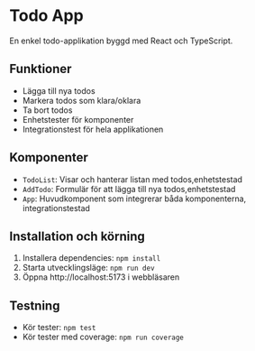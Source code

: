 # Todo App

En enkel todo-applikation byggd med React och TypeScript.

## Funktioner

- Lägga till nya todos
- Markera todos som klara/oklara
- Ta bort todos
- Enhetstester för komponenter
- Integrationstest för hela applikationen

## Komponenter

- `TodoList`: Visar och hanterar listan med todos,enhetstestad
- `AddTodo`: Formulär för att lägga till nya todos,enhetstestad
- `App`: Huvudkomponent som integrerar båda komponenterna, integrationstestad

## Installation och körning

1. Installera dependencies: `npm install`
2. Starta utvecklingsläge: `npm run dev`
3. Öppna http://localhost:5173 i webbläsaren

## Testning

- Kör tester: `npm test`
- Kör tester med coverage: `npm run coverage`

